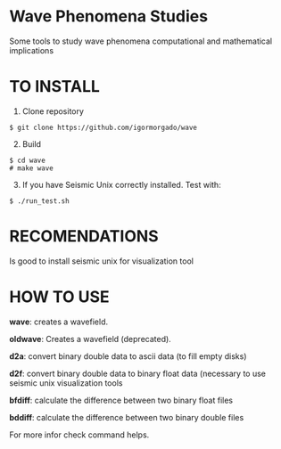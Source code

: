 Wave Phenomena Studies
======================

Some tools to study wave phenomena computational and mathematical implications


TO INSTALL
==========

1. Clone repository

```
$ git clone https://github.com/igormorgado/wave
```

2. Build
```
$ cd wave
# make wave
```

3. If you have Seismic Unix correctly installed. Test with:

```
$ ./run_test.sh
```


RECOMENDATIONS
==============

Is good to install seismic unix for visualization tool


HOW TO USE
==========

**wave**: creates a wavefield.

**oldwave**: Creates a wavefield (deprecated).

**d2a**: convert binary double data to ascii data (to fill empty disks)

**d2f**: convert binary double data to binary float data (necessary to use seismic unix visualization tools

**bfdiff**: calculate the difference between two binary float files 

**bddiff**: calculate the difference between two binary double files 



For more infor check command helps.

